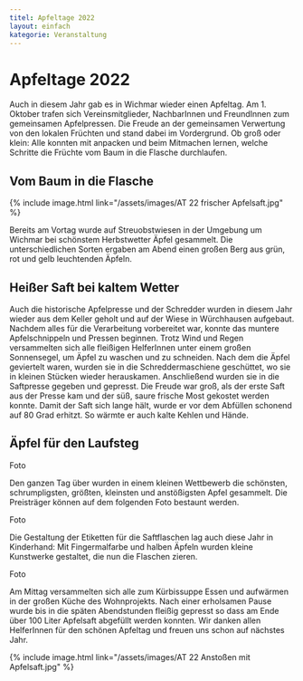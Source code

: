 ```yaml
---
titel: Apfeltage 2022
layout: einfach
kategorie: Veranstaltung
---
```


# Apfeltage 2022

Auch in diesem Jahr gab es in Wichmar wieder einen Apfeltag. Am 1. Oktober trafen sich Vereinsmitglieder, NachbarInnen und FreundInnen zum gemeinsamen Apfelpressen. Die Freude an der gemeinsamen Verwertung von den lokalen Früchten und stand dabei im Vordergrund. Ob groß oder klein: Alle konnten mit anpacken und beim Mitmachen lernen, welche Schritte die Früchte vom Baum in die Flasche durchlaufen.
 
## Vom Baum in die Flasche

{% include image.html link="/assets/images/AT 22 frischer Apfelsaft.jpg" %}

Bereits am Vortag wurde auf Streuobstwiesen in der Umgebung um Wichmar bei schönstem Herbstwetter Äpfel gesammelt. Die unterschiedlichen Sorten ergaben am Abend einen großen Berg aus grün, rot und gelb leuchtenden Äpfeln.

## Heißer Saft bei kaltem Wetter

Auch die historische Apfelpresse und der Schredder wurden in diesem Jahr wieder aus dem Keller geholt und auf der Wiese in Würchhausen aufgebaut. Nachdem alles für die Verarbeitung vorbereitet war, konnte das muntere Apfelschnippeln und Pressen beginnen. Trotz Wind und Regen versammelten sich alle fleißigen HelferInnen unter einem großen Sonnensegel, um Äpfel zu waschen und zu schneiden. Nach dem die Äpfel geviertelt waren, wurden sie in die Schreddermaschiene geschüttet, wo sie in kleinen Stücken wieder herauskamen. Anschließend wurden sie in die Saftpresse gegeben und gepresst.
Die Freude war groß, als der erste Saft aus der Presse kam und der süß, saure frische Most gekostet werden konnte.  Damit der Saft sich lange hält, wurde er vor dem Abfüllen schonend auf 80 Grad erhitzt. So wärmte er auch kalte Kehlen und Hände.

## Äpfel für den Laufsteg
Foto

Den ganzen Tag über wurden in einem kleinen Wettbewerb die schönsten, schrumpligsten,  größten,  kleinsten und anstößigsten Apfel gesammelt. Die Preisträger können auf dem folgenden Foto bestaunt werden. 

Foto 

Die Gestaltung der Etiketten für die Saftflaschen lag auch diese Jahr in Kinderhand: Mit Fingermalfarbe und halben Äpfeln wurden kleine Kunstwerke gestaltet, die nun die Flaschen zieren. 

Foto

Am Mittag versammelten sich alle zum Kürbissuppe Essen und aufwärmen in der großen Küche des Wohnprojekts. Nach einer erholsamen Pause wurde bis in die späten Abendstunden fleißig gepresst so dass am Ende über 100 Liter Apfelsaft abgefüllt werden konnten.
Wir danken allen HelferInnen für den schönen Apfeltag und freuen uns schon auf nächstes Jahr.  

{% include image.html link="/assets/images/AT 22 Anstoßen mit Apfelsaft.jpg" %}
